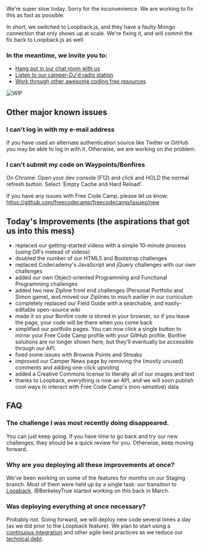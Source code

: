 We're super slow today. Sorry for the inconvenience. We are working to fix this as fast as possible.

In short, we switched to Loopback.js, and they have a faulty Mongo connection that only shows up at scale. We're fixing it, and will commit the fix back to Loopback.js as well.

### In the meantime, we invite you to:

* [Hang out in our chat room with us](//gitter.im/freecodecamp/freecodecamp)
* [Listen to our camper-DJ'd radio station](//plug.dj/freecodecamp)
* [Work through other awesome coding free resources](http://blog.freecodecamp.com/2015/06/25-free-resources-for-new-javascript-developers.html)

![WIP](http://i.imgur.com/dGShx9n.png)

## Other major known issues

### I can't log in with my e-mail address
If you have used an alternate authentication source like Twitter or GitHub you may be able to log in with it. Otherwise, we are working on the problem.

### I can't submit my code on Waypoints/Bonfires
On Chrome:  Open your dev console (F12) and click and HOLD the normal refresh button.  Select 'Empty Cache and Hard Reload'.

If you have any issues with Free Code Camp, please let us know: https://github.com/freecodecamp/freecodecamp/issues/new

## Today's Improvements (the aspirations that got us into this mess)
* replaced our getting-started videos with a simple 10-minute process (using GIFs instead of videos)
* doubled the number of our HTML5 and Bootstrap challenges
* replaced Codecademy's JavaScript and jQuery challenges with our own challenges
* added our own Object-oriented Programming and Functional Programming challenges
* added two new Zipline front end challenges (Personal Portfolio and Simon game), and moved our Ziplines to much earlier in our curriculum
* completely replaced our Field Guide with a searchable, and easily-editable open-source wiki
* made it so your Bonfire code is stored in your browser, so if you leave the page, your code will be there when you come back
* simplified our portfolio pages. You can now click a single button to mirror your Free Code Camp profile with your GitHub profile. Bonfire solutions are no longer shown here, but they'll eventually be accessible through our API.
* fixed some issues with Brownie Points and Streaks
* improved our Camper News page by removing the (mostly unused) comments and adding one-click upvoting
* added a Creative Commons license to literally all of our images and text
* thanks to Loopback, everything is now an API, and we will soon publish cool ways to interact with Free Code Camp's (non-sensitive) data

## FAQ

### The challenge I was most recently doing disappeared.
You can just keep going. If you have time to go back and try our new challenges, they should be a quick review for you. Otherwise, keep moving forward.

### Why are you deploying all these improvements at once?
We've been working on some of the features for months on our Staging branch. Most of them were held up by a single task: our transition to [Loopback](http://loopback.io/). @BerkeleyTrue started working on this back in March. 

### Was deploying everything at once necessary?
Probably not. Going forward, we will deploy new code several times a day (as we did prior to the Loopback feature). We plan to start using a [continuous integration](https://en.wikipedia.org/wiki/Continuous_integration) and other agile best practices as we reduce our [technical debt](https://en.wikipedia.org/wiki/Technical_debt).